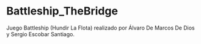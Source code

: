 # Battleship_TheBridge
Juego Battleship (Hundir La Flota) realizado por Álvaro De Marcos De Dios y Sergio Escobar Santiago.
